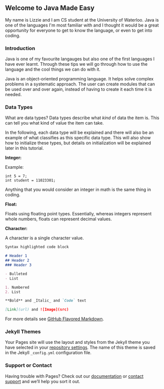 ## Welcome to Java Made Easy

My name is Lizzie and I am CS student at the University of Waterloo. Java is one of the languages I'm most familiar with and I thought it would be a great opportunity for everyone to get to know the language, or even to get into coding. 

### Introduction

Java is one of my favourite langauges but also one of the first languages I have ever learnt. Through these tips we will go through how to use the language and the cool things we can do with it. 

Java is an object-oriented programming language. It helps solve complex problems in a systematic approach. The user can create modules that can be used over and over again, instead of having to create it each time it is needed. 

### Data Types

What are data types? 
Data types describe what _kind_ of data the item is. This can tell you what kind of value the item can take. 

In the following, each data type will be explained and there will also be an example of what classifies as this specific data type. This will also show how to initialize these types, but details on initialization will be explained later in this tutorial. 

**Integer:**

Example: 
```
int 5 = 7;
int student = 11023301;
```
Anything that you would consider an integer in math is the same thing in coding. 

**Float:**

Floats using floating point types. Essentially, whereas integers represent whole numbers, floats can represent decimal values. 

**Character:**

A character is a single character value. 




```markdown
Syntax highlighted code block

# Header 1
## Header 2
### Header 3

- Bulleted
- List

1. Numbered
2. List

**Bold** and _Italic_ and `Code` text

[Link](url) and ![Image](src)
```

For more details see [GitHub Flavored Markdown](https://guides.github.com/features/mastering-markdown/).

### Jekyll Themes

Your Pages site will use the layout and styles from the Jekyll theme you have selected in your [repository settings](https://github.com/jihyunca/java_made_easy/settings). The name of this theme is saved in the Jekyll `_config.yml` configuration file.

### Support or Contact

Having trouble with Pages? Check out our [documentation](https://help.github.com/categories/github-pages-basics/) or [contact support](https://github.com/contact) and we’ll help you sort it out.

